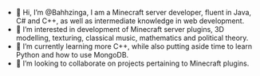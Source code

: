- 👋 Hi, I’m @Bahhzinga, I am a Minecraft server developer, fluent in Java, C# and C++, as well as intermediate knowledge in web development.
- 👀 I’m interested in development of Minecraft server plugins, 3D modelling, texturing, classical music, mathematics and political theory.
- 🌱 I’m currently learning more C++, while also putting aside time to learn Python and how to use MongoDB.
- 💞️ I’m looking to collaborate on projects pertaining to Minecraft plugins.

<!---
You can find all my work on this Github Repository, very little of my code is kept private. If you wish to contribute, you are more than welcome to as long as it is helpful.
--->
